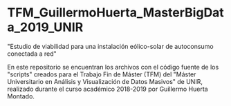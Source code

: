 # TFM_GuillermoHuerta_MasterBigData_2019_UNIR
"Estudio de viabilidad para una instalación eólico-solar de autoconsumo conectada a red"

En este repositorio se encuentran los archivos con el código fuente de los "scripts" creados para el Trabajo Fin de Máster (TFM) del "Máster Universitario en Análisis y Visualización de Datos Masivos" de UNIR, realizado durante el curso académico 2018-2019
por Guillermo Huerta Montado.
